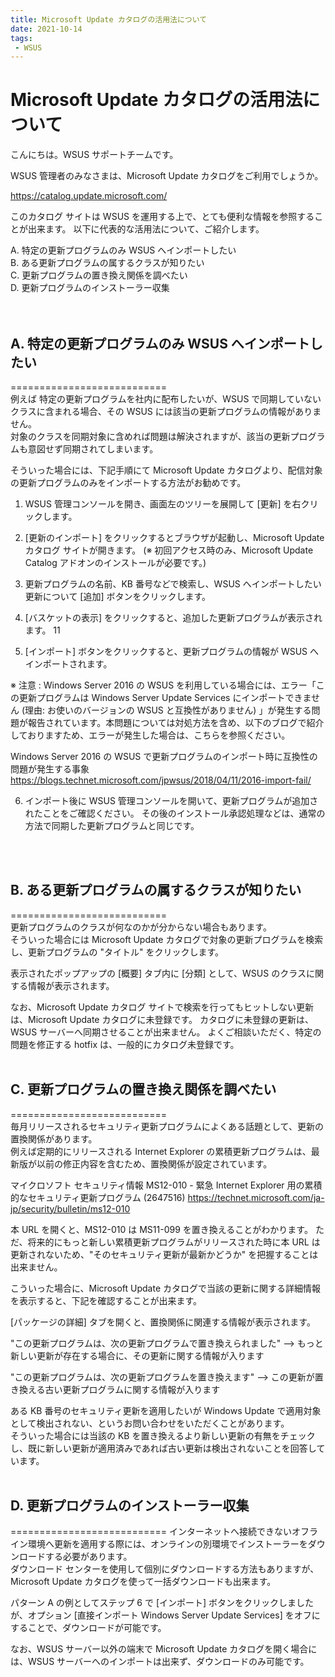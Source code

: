 ```yaml
---
title: Microsoft Update カタログの活用法について
date: 2021-10-14
tags: 
 - WSUS
---
```

# **Microsoft Update カタログの活用法について**

こんにちは。WSUS サポートチームです。

WSUS 管理者のみなさまは、Microsoft Update カタログをご利用でしょうか。

https://catalog.update.microsoft.com/

このカタログ サイトは WSUS を運用する上で、とても便利な情報を参照することが出来ます。
以下に代表的な活用法について、ご紹介します。

A. 特定の更新プログラムのみ WSUS へインポートしたい <br/>
B. ある更新プログラムの属するクラスが知りたい <br/>
C. 更新プログラムの置き換え関係を調べたい <br/>
D. 更新プログラムのインストーラー収集 <br/>
<br/>
<br/>

## **A. 特定の更新プログラムのみ WSUS へインポートしたい**
===========================<br/>
例えば 特定の更新プログラムを社内に配布したいが、WSUS で同期していないクラスに含まれる場合、その WSUS には該当の更新プログラムの情報がありません。<br/>
対象のクラスを同期対象に含めれば問題は解決されますが、該当の更新プログラムも意図せず同期されてしまいます。

そういった場合には、下記手順にて Microsoft Update カタログより、配信対象の更新プログラムのみをインポートする方法がお勧めです。

1. WSUS 管理コンソールを開き、画面左のツリーを展開して [更新] を右クリックします。

2. [更新のインポート] をクリックするとブラウザが起動し、Microsoft Update カタログ サイトが開きます。
(※ 初回アクセス時のみ、Microsoft Update Catalog アドオンのインストールが必要です。)

3. 更新プログラムの名前、KB 番号などで検索し、WSUS へインポートしたい更新について [追加] ボタンをクリックします。

4. [バスケットの表示] をクリックすると、追加した更新プログラムが表示されます。
11

5. [インポート] ボタンをクリックすると、更新プログラムの情報が WSUS へインポートされます。

※ 注意 : Windows Server 2016 の WSUS を利用している場合には、エラー「この更新プログラムは Windows Server Update Services にインポートできません (理由: お使いのバージョンの WSUS と互換性がありません) 」が発生する問題が報告されています。本問題については対処方法を含め、以下のブログで紹介しておりますため、エラーが発生した場合は、こちらを参照ください。

Windows Server 2016 の WSUS で更新プログラムのインポート時に互換性の問題が発生する事象
https://blogs.technet.microsoft.com/jpwsus/2018/04/11/2016-import-fail/

6. インポート後に WSUS 管理コンソールを開いて、更新プログラムが追加されたことをご確認ください。
その後のインストール承認処理などは、通常の方法で同期した更新プログラムと同じです。
<br/>
<br/>

## **B. ある更新プログラムの属するクラスが知りたい**
===========================<br/>
更新プログラムのクラスが何なのかが分からない場合もあります。<br/>
そういった場合には Microsoft Update カタログで対象の更新プログラムを検索し、更新プログラムの "タイトル" をクリックします。

表示されたポップアップの [概要] タブ内に [分類] として、WSUS のクラスに関する情報が表示されます。

なお、Microsoft Update カタログ サイトで検索を行ってもヒットしない更新は、Microsoft Update カタログに未登録です。
カタログに未登録の更新は、WSUS サーバーへ同期させることが出来ません。
よくご相談いただく、特定の問題を修正する hotfix は、一般的にカタログ未登録です。
<br/>
<br/>

## **C. 更新プログラムの置き換え関係を調べたい**
===========================<br/>
毎月リリースされるセキュリティ更新プログラムによくある話題として、更新の置換関係があります。<br/>
例えば定期的にリリースされる Internet Explorer の累積更新プログラムは、最新版が以前の修正内容を含むため、置換関係が設定されています。

マイクロソフト セキュリティ情報 MS12-010 - 緊急
Internet Explorer 用の累積的なセキュリティ更新プログラム (2647516)
https://technet.microsoft.com/ja-jp/security/bulletin/ms12-010

本 URL を開くと、MS12-010 は MS11-099 を置き換えることがわかります。
ただ、将来的にもっと新しい累積更新プログラムがリリースされた時に本 URL は更新されないため、"そのセキュリティ更新が最新かどうか" を把握することは出来ません。

こういった場合に、Microsoft Update カタログで当該の更新に関する詳細情報を表示すると、下記を確認することが出来ます。

[パッケージの詳細] タブを開くと、置換関係に関連する情報が表示されます。

"この更新プログラムは、次の更新プログラムで置き換えられました"
--> もっと新しい更新が存在する場合に、その更新に関する情報が入ります

"この更新プログラムは、次の更新プログラムを置き換えます"
--> この更新が置き換える古い更新プログラムに関する情報が入ります

ある KB 番号のセキュリティ更新を適用したいが Windows Update で適用対象として検出されない、というお問い合わせをいただくことがあります。<br/>
そういった場合には当該の KB を置き換えるより新しい更新の有無をチェックし、既に新しい更新が適用済みであれば古い更新は検出されないことを回答しています。
<br/>
<br/>

## **D. 更新プログラムのインストーラー収集**
===========================
インターネットへ接続できないオフライン環境へ更新を適用する際には、オンラインの別環境でインストーラーをダウンロードする必要があります。<br/>
ダウンロード センターを使用して個別にダウンロードする方法もありますが、Microsoft Update カタログを使って一括ダウンロードも出来ます。

パターン A の例としてステップ 6 で [インポート] ボタンをクリックしましたが、オプション [直接インポート Windows Server Update Services] をオフにすることで、ダウンロードが可能です。

なお、WSUS サーバー以外の端末で Microsoft Update カタログを開く場合には、WSUS サーバーへのインポートは出来ず、ダウンロードのみ可能です。